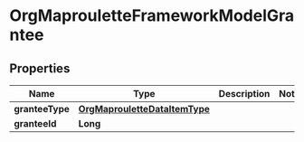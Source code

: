 # OrgMaprouletteFrameworkModelGrantee

## Properties
Name | Type | Description | Notes
------------ | ------------- | ------------- | -------------
**granteeType** | [**OrgMaprouletteDataItemType**](OrgMaprouletteDataItemType.md) |  | 
**granteeId** | **Long** |  | 
